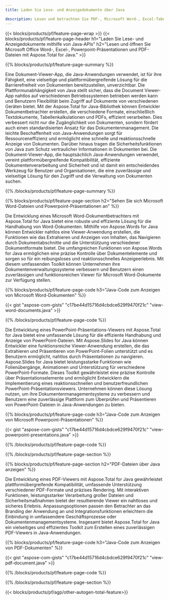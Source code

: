 ```yaml
---
title: Laden Sie Lese- und Anzeigedokumente über Java 

description: Lesen und betrachten Sie PDF-, Microsoft Word-, Excel-Tabellen und PowerPoint-Präsentationen über Ihre Java-Anwendung.
---
```


{{< blocks/products/pf/feature-page-wrap >}}
{{< blocks/products/pf/feature-page-header h1="Laden Sie Lese- und Anzeigedokumente mithilfe von Java-APIs" h2="Lesen und öffnen Sie Microsoft Office Word-, Excel-, Powerpoint-Präsentationen und PDF-Dateien mit Aspose.Total for Java." >}}

{{% blocks/products/pf/feature-page-summary %}}

Eine Dokument-Viewer-App, die Java-Anwendungen verwendet, ist für ihre Fähigkeit, eine vielseitige und plattformübergreifende Lösung für die Barrierefreiheit von Dokumenten bereitzustellen, unverzichtbar. Die Plattformunabhängigkeit von Java stellt sicher, dass die Document Viewer-App nahtlos auf verschiedenen Betriebssystemen betrieben werden kann und Benutzern Flexibilität beim Zugriff auf Dokumente von verschiedenen Geräten bietet. Mit der Aspose.Total for Java-Bibliothek können Entwickler Dokumentbetrachter erstellen, die verschiedene Formate, einschließlich Textdokumente, Tabellenkalkulationen und PDFs, effizient verarbeiten. Dies verbessert nicht nur die Zugänglichkeit von Dokumenten, sondern fördert auch einen standardisierten Ansatz für das Dokumentenmanagement. Die leichte Beschaffenheit von Java-Anwendungen sorgt für Ressourceneffizienz und ermöglicht eine schnelle und reaktionsschnelle Anzeige von Dokumenten. Darüber hinaus tragen die Sicherheitsfunktionen von Java zum Schutz vertraulicher Informationen in Dokumenten bei. Die Dokument-Viewer-App, die hauptsächlich Java-Anwendungen verwendet, vereint plattformübergreifende Kompatibilität, effiziente Dokumentenverarbeitung und Sicherheit und ist damit ein entscheidendes Werkzeug für Benutzer und Organisationen, die eine zuverlässige und vielseitige Lösung für den Zugriff und die Verwaltung von Dokumenten suchen.

{{% /blocks/products/pf/feature-page-summary  %}}

{{% blocks/products/pf/feature-page-section  h2="Sehen Sie sich Microsoft Word-Dateien und Powerpoint-Präsentationen an" %}}

Die Entwicklung eines Microsoft Word-Dokumentbetrachters mit Aspose.Total for Java bietet eine robuste und effiziente Lösung für die Handhabung von Word-Dokumenten. Mithilfe von Aspose.Words for Java können Entwickler nahtlos eine Viewer-Anwendung erstellen, die Funktionen wie das Extrahieren und Anzeigen von Inhalten, das Navigieren durch Dokumentabschnitte und die Unterstützung verschiedener Dokumentformate bietet. Die umfangreichen Funktionen von Aspose.Words for Java ermöglichen eine präzise Kontrolle über Dokumentelemente und sorgen so für ein reibungsloses und reaktionsschnelles Anzeigeerlebnis. Mit diesem umfassenden Toolkit können Unternehmen ihre Dokumentenverwaltungssysteme verbessern und Benutzern einen zuverlässigen und funktionsreichen Viewer für Microsoft Word-Dokumente zur Verfügung stellen.  <br />

{{% blocks/products/pf/feature-page-code h3="Java-Code zum Anzeigen von Microsoft Word-Dokumenten" %}}

{{< gist "aspose-com-gists" "c17be44d15716d4cbdce629f9470f21c" "view-word-documents.java" >}}

{{% /blocks/products/pf/feature-page-code  %}}

Die Entwicklung eines PowerPoint-Präsentations-Viewers mit Aspose.Total for Java bietet eine umfassende Lösung für die effiziente Handhabung und Anzeige von PowerPoint-Dateien. Mit Aspose.Slides for Java können Entwickler eine funktionsreiche Viewer-Anwendung erstellen, die das Extrahieren und Präsentieren von PowerPoint-Folien unterstützt und es Benutzern ermöglicht, nahtlos durch Präsentationen zu navigieren. Aspose.Slides for Java bietet leistungsstarke Funktionen wie Folienübergänge, Animationen und Unterstützung für verschiedene PowerPoint-Formate. Dieses Toolkit gewährleistet eine präzise Kontrolle über Präsentationselemente und ermöglicht Entwicklern die Implementierung eines reaktionsschnellen und benutzerfreundlichen PowerPoint-Präsentationsviewers. Unternehmen können diese Lösung nutzen, um ihre Dokumentenmanagementsysteme zu verbessern und Benutzern eine zuverlässige Plattform zum Überprüfen und Präsentieren von PowerPoint-Dateien in Java-Anwendungen zu bieten.

{{% blocks/products/pf/feature-page-code h3="Java-Code zum Anzeigen von Microsoft Powerpoint-Präsentationen" %}}

{{< gist "aspose-com-gists" "c17be44d15716d4cbdce629f9470f21c" "view-powerpoint-presentations.java" >}}

{{% /blocks/products/pf/feature-page-code  %}}

{{% /blocks/products/pf/feature-page-section %}}

{{% blocks/products/pf/feature-page-section  h2="PDF-Dateien über Java anzeigen" %}}

Die Entwicklung eines PDF-Viewers mit Aspose.Total for Java gewährleistet plattformübergreifende Kompatibilität, umfassende Unterstützung verschiedener PDF-Formate und präzises Rendering. Mit interaktiven Funktionen, leistungsstarker Verarbeitung großer Dateien und Sicherheitsmaßnahmen bietet der resultierende Viewer ein nahtloses und sicheres Erlebnis. Anpassungsoptionen passen den Betrachter an das Branding der Anwendung an und Integrationsfunktionen erleichtern die Einbindung in umfassendere Geschäftsprozesse oder Dokumentenmanagementsysteme. Insgesamt bietet Aspose.Total for Java ein vielseitiges und effizientes Toolkit zum Erstellen eines zuverlässigen PDF-Viewers in Java-Anwendungen.

{{% blocks/products/pf/feature-page-code h3="Java-Code zum Anzeigen von PDF-Dokumenten" %}}

{{< gist "aspose-com-gists" "c17be44d15716d4cbdce629f9470f21c" "view-pdf-document.java" >}}

{{% /blocks/products/pf/feature-page-code  %}}

{{% /blocks/products/pf/feature-page-section %}}

{{< blocks/products/pf/agp/other-autogen-total-feature>}}